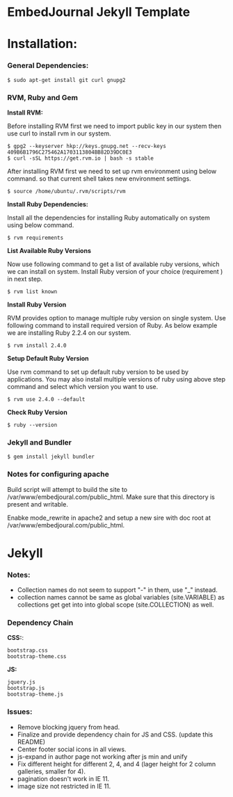 EmbedJournal Jekyll Template
============================

# Installation:


### General Dependencies:

``` shell
$ sudo apt-get install git curl gnupg2
```

### RVM, Ruby and Gem


**Install RVM:**

Before installing RVM first we need to import public key in our system then use curl to install rvm in our system.

``` shell
$ gpg2 --keyserver hkp://keys.gnupg.net --recv-keys 409B6B1796C275462A1703113804BB82D39DC0E3
$ curl -sSL https://get.rvm.io | bash -s stable
```

After installing RVM first we need to set up rvm environment using below command. so that current shell takes new environment settings.

``` shell
$ source /home/ubuntu/.rvm/scripts/rvm
```

**Install Ruby Dependencies:**

Install all the dependencies for installing Ruby automatically on system using below command.

``` shell
$ rvm requirements
```

**List Available Ruby Versions**

Now use following command to get a list of available ruby versions, which we can install on system. Install Ruby version of your choice (requirement ) in next step.

``` shell
$ rvm list known
```

**Install Ruby Version**

RVM provides option to manage multiple ruby version on single system. Use following command to install required version of Ruby. As below example we are installing Ruby 2.2.4 on our system.

``` shell
$ rvm install 2.4.0
```

**Setup Default Ruby Version**

Use rvm command to set up default ruby version to be used by applications. You may also install multiple versions of ruby using above step command and select which version you want to use.

``` shell
$ rvm use 2.4.0 --default
```

**Check Ruby Version**

``` shell
$ ruby --version
```
### Jekyll and Bundler

``` shell
$ gem install jekyll bundler
```

### Notes for configuring apache

Build script will attempt to build the site to /var/www/embedjoural.com/public_html. Make sure that this directory is present and writable. 

Enabke mode_rewrite in apache2 and setup a new sire with doc root at /var/www/embedjoural.com/public_html.

# Jekyll

### Notes:

* Collection names do not seem to support "-" in them, use "_" instead.
* collection names cannot be same as global variables (site.VARIABLE) as collections get get into into global scope (site.COLLECTION) as well.

### Dependency Chain

**CSS:**:
``` text
bootstrap.css
bootstrap-theme.css
```

**JS:**
``` text
jquery.js
bootstrap.js
bootstrap-theme.js
```

### Issues:

* Remove blocking jquery from head.
* Finalize and provide dependency chain for JS and CSS. (update this README)
* Center footer social icons in all views.
* js-expand in author page not working after js min and unify
* Fix different height for different 2, 4, and 4 (lager height for 2 column galleries, smaller for 4).
* pagination doesn't work in IE 11.
* image size not restricted in IE 11.
